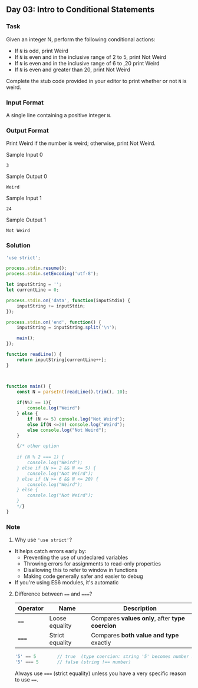 ## Day 03: Intro to Conditional Statements

### Task
Given an integer N, perform the following conditional actions:

- If `N` is odd, print Weird
- If `N` is even and in the inclusive range of 2 to 5, print Not Weird
- If `N` is even and in the inclusive range of 6 to ,20 print Weird
- If `N` is even and greater than 20, print Not Weird

Complete the stub code provided in your editor to print whether or not `N` is weird.

### Input Format

A single line containing a positive integer `N`.


### Output Format

Print Weird if the number is weird; otherwise, print Not Weird.

Sample Input 0

`3`

Sample Output 0

`Weird`

Sample Input 1

`24`

Sample Output 1

`Not Weird`

### Solution
```js
'use strict';

process.stdin.resume();
process.stdin.setEncoding('utf-8');

let inputString = '';
let currentLine = 0;

process.stdin.on('data', function(inputStdin) {
    inputString += inputStdin;
});

process.stdin.on('end', function() {
    inputString = inputString.split('\n');

    main();
});

function readLine() {
    return inputString[currentLine++];
}



function main() {
    const N = parseInt(readLine().trim(), 10);
    
    if(N%2 == 1){
        console.log("Weird")
    } else {
        if (N <= 5) console.log("Not Weird");
        else if(N <=20) console.log("Weird");
        else console.log("Not Weird");
    }

    {/* other option
    
    if (N % 2 === 1) {
        console.log("Weird");
    } else if (N >= 2 && N <= 5) {
        console.log("Not Weird");
    } else if (N >= 6 && N <= 20) {
        console.log("Weird");
    } else {
        console.log("Not Weird");
    }
    */}
}

```

### Note
1. Why use `'use strict'`?
-  It helps catch errors early by:
    - Preventing the use of undeclared variables
    - Throwing errors for assignments to read-only properties
    - Disallowing this to refer to window in functions
    - Making code generally safer and easier to debug
-  If you're using ES6 modules, it's automatic
2. Difference between `==` and `===`?

    | Operator | Name            | Description                                       |
    | -------- | --------------- | ------------------------------------------------- |
    | `==`     | Loose equality  | Compares **values only**, after **type coercion** |
    | `===`    | Strict equality | Compares **both value and type** exactly          |
    ```js
    '5' == 5        // true  (type coercion: string '5' becomes number 5)
    '5' === 5       // false (string !== number)
    ```
    Always use `===` (strict equality) unless you have a very specific reason to use `==`.